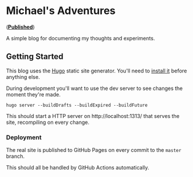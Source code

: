 # Michael's Adventures

(**[Published](http://adventures.michaelfbryan.com/)**)

A simple blog for documenting my thoughts and experiments.

## Getting Started

This blog uses the [Hugo][hugo] static site generator. You'll need to
[install it][install-hugo] before anything else.

During development you'll want to use the dev server to see changes the
moment they're made.

```console
hugo server --buildDrafts --buildExpired --buildFuture
```

This should start a HTTP server on http://localhost:1313/ that serves the site,
recompiling on every change.

### Deployment

The real site is published to GitHub Pages on every commit to the `master`
branch.

This should all be handled by GitHub Actions automatically.

[install-hugo]: https://gohugo.io/getting-started/installing/
[hugo]: https://gohugo.io/
